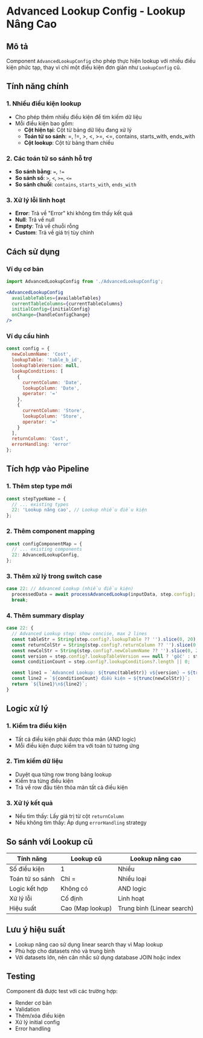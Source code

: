 # Advanced Lookup Config - Lookup Nâng Cao

## Mô tả
Component `AdvancedLookupConfig` cho phép thực hiện lookup với nhiều điều kiện phức tạp, thay vì chỉ một điều kiện đơn giản như `LookupConfig` cũ.

## Tính năng chính

### 1. Nhiều điều kiện lookup
- Cho phép thêm nhiều điều kiện để tìm kiếm dữ liệu
- Mỗi điều kiện bao gồm:
  - **Cột hiện tại**: Cột từ bảng dữ liệu đang xử lý
  - **Toán tử so sánh**: =, !=, >, <, >=, <=, contains, starts_with, ends_with
  - **Cột lookup**: Cột từ bảng tham chiếu

### 2. Các toán tử so sánh hỗ trợ
- **So sánh bằng**: `=`, `!=`
- **So sánh số**: `>`, `<`, `>=`, `<=`
- **So sánh chuỗi**: `contains`, `starts_with`, `ends_with`

### 3. Xử lý lỗi linh hoạt
- **Error**: Trả về "Error" khi không tìm thấy kết quả
- **Null**: Trả về null
- **Empty**: Trả về chuỗi rỗng
- **Custom**: Trả về giá trị tùy chỉnh

## Cách sử dụng

### Ví dụ cơ bản
```jsx
import AdvancedLookupConfig from './AdvancedLookupConfig';

<AdvancedLookupConfig
  availableTables={availableTables}
  currentTableColumns={currentTableColumns}
  initialConfig={initialConfig}
  onChange={handleConfigChange}
/>
```

### Ví dụ cấu hình
```javascript
const config = {
  newColumnName: 'Cost',
  lookupTable: 'table_b_id',
  lookupTableVersion: null,
  lookupConditions: [
    {
      currentColumn: 'Date',
      lookupColumn: 'Date',
      operator: '='
    },
    {
      currentColumn: 'Store',
      lookupColumn: 'Store',
      operator: '='
    }
  ],
  returnColumn: 'Cost',
  errorHandling: 'error'
};
```

## Tích hợp vào Pipeline

### 1. Thêm step type mới
```javascript
const stepTypeName = {
  // ... existing types
  22: 'Lookup nâng cao', // Lookup nhiều điều kiện
};
```

### 2. Thêm component mapping
```javascript
const configComponentMap = {
  // ... existing components
  22: AdvancedLookupConfig,
};
```

### 3. Thêm xử lý trong switch case
```javascript
case 22: // Advanced Lookup (nhiều điều kiện)
  processedData = await processAdvancedLookup(inputData, step.config);
  break;
```

### 4. Thêm summary display
```javascript
case 22: {
  // Advanced Lookup step: show concise, max 2 lines
  const tableStr = String(step.config?.lookupTable ?? '').slice(0, 20);
  const returnColStr = String(step.config?.returnColumn ?? '').slice(0, 20);
  const newColStr = String(step.config?.newColumnName ?? '').slice(0, 20);
  const version = step.config?.lookupTableVersion === null ? 'gốc' : step.config?.lookupTableVersion;
  const conditionCount = step.config?.lookupConditions?.length || 0;

  const line1 = `Advanced Lookup: ${trunc(tableStr)} v${version} → ${trunc(returnColStr)}`;
  const line2 = `${conditionCount} điều kiện → ${trunc(newColStr)}`;
  return `${line1}\n${line2}`;
}
```

## Logic xử lý

### 1. Kiểm tra điều kiện
- Tất cả điều kiện phải được thỏa mãn (AND logic)
- Mỗi điều kiện được kiểm tra với toán tử tương ứng

### 2. Tìm kiếm dữ liệu
- Duyệt qua từng row trong bảng lookup
- Kiểm tra từng điều kiện
- Trả về row đầu tiên thỏa mãn tất cả điều kiện

### 3. Xử lý kết quả
- Nếu tìm thấy: Lấy giá trị từ cột `returnColumn`
- Nếu không tìm thấy: Áp dụng `errorHandling` strategy

## So sánh với Lookup cũ

| Tính năng | Lookup cũ | Lookup nâng cao |
|-----------|-----------|-----------------|
| Số điều kiện | 1 | Nhiều |
| Toán tử so sánh | Chỉ = | Nhiều loại |
| Logic kết hợp | Không có | AND logic |
| Xử lý lỗi | Cố định | Linh hoạt |
| Hiệu suất | Cao (Map lookup) | Trung bình (Linear search) |

## Lưu ý hiệu suất

- Lookup nâng cao sử dụng linear search thay vì Map lookup
- Phù hợp cho datasets nhỏ và trung bình
- Với datasets lớn, nên cân nhắc sử dụng database JOIN hoặc index

## Testing

Component đã được test với các trường hợp:
- Render cơ bản
- Validation
- Thêm/xóa điều kiện
- Xử lý initial config
- Error handling

